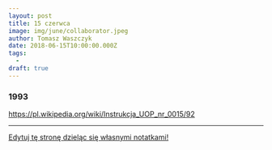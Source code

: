 ```yaml
---
layout: post
title: 15 czerwca
image: img/june/collaborator.jpeg
author: Tomasz Waszczyk
date: 2018-06-15T10:00:00.000Z
tags:
  - 
draft: true
---
```


### 1993

https://pl.wikipedia.org/wiki/Instrukcja_UOP_nr_0015/92

---

<a href="https://github.com/TomaszWaszczyk/historia.waszczyk.com/edit/master/src/content/june-15.md" target="_blank">Edytuj tę stronę dzieląc się własnymi notatkami!</a>
